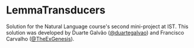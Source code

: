 # LemmaTransducers
Solution for the Natural Language course's second mini-project at IST. This solution was developed by Duarte Galvão ([@duartegalvao](https://github.com/duartegalvao)) and Francisco Carvalho ([@TheExGenesis](https://github.com/TheExGenesis)).
